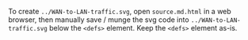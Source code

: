 To create `../WAN-to-LAN-traffic.svg`, open `source.md.html` in a web browser, then manually save / munge the svg code into `../WAN-to-LAN-traffic.svg` below the `<defs>` element. Keep the `<defs>` element as-is.
